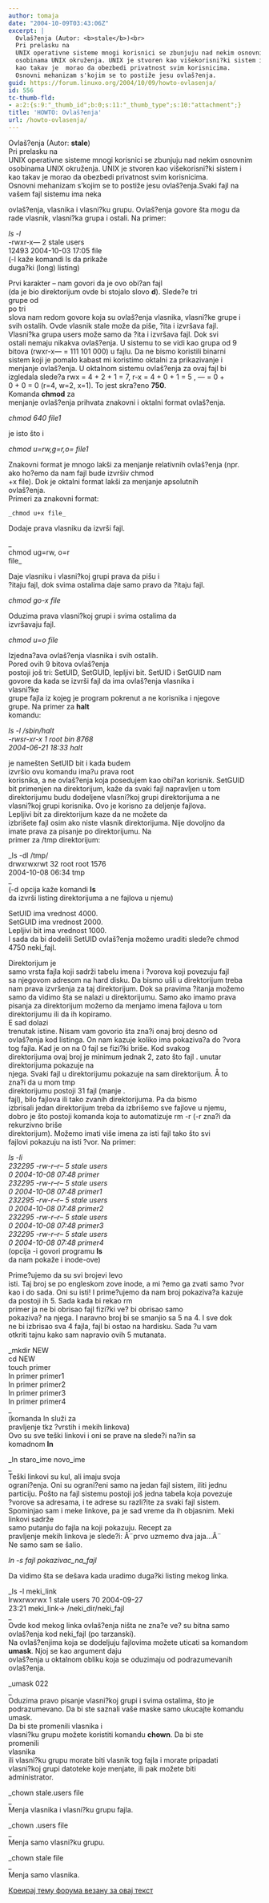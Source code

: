 ```yaml
---
author: tomaja
date: "2004-10-09T03:43:06Z"
excerpt: |
  Ovlaš?enja (Autor: <b>stale</b>)<br>
  Pri prelasku na
  UNIX operativne sisteme mnogi korisnici se zbunjuju nad nekim osnovnim
  osobinama UNIX okruženja. UNIX je stvoren kao višekorisni?ki sistem i
  kao takav je  morao da obezbedi privatnost svim korisnicima.
  Osnovni mehanizam s'kojim se to postiže jesu ovlaš?enja.
guid: https://forum.linuxo.org/2004/10/09/howto-ovlasenja/
id: 556
tc-thumb-fld:
- a:2:{s:9:"_thumb_id";b:0;s:11:"_thumb_type";s:10:"attachment";}
title: 'HOWTO: Ovlaš?enja'
url: /howto-ovlasenja/
---
```

Ovlaš?enja (Autor: **stale**)  
Pri prelasku na  
UNIX operativne sisteme mnogi korisnici se zbunjuju nad nekim osnovnim  
osobinama UNIX okruženja. UNIX je stvoren kao višekorisni?ki sistem i  
kao takav je morao da obezbedi privatnost svim korisnicima.  
Osnovni mehanizam s&#8217;kojim se to postiže jesu ovlaš?enja.<!--break-->Svaki fajl na vašem fajl sistemu ima neka

  
ovlaš?enja, vlasnika i vlasni?ku grupu. Ovlaš?enja govore šta mogu da  
rade vlasnik, vlasni?ka grupa i ostali. Na primer:

_ls -l_  
-rwxr-x&#8212; 2 stale users  
12493 2004-10-03 17:05 file  
(-l kaže komandi ls da prikaže  
duga?ki (long) listing)

Prvi karakter &#8211; nam govori da je ovo obi?an fajl  
(da je bio direktorijum ovde bi stojalo slovo **d**). Slede?e tri  
grupe od  
po tri  
slova nam redom govore koja su ovlaš?enja vlasnika, vlasni?ke grupe i  
svih ostalih. Ovde vlasnik stale može da piše, ?ita i izvršava fajl.  
Vlasni?ka grupa users može samo da ?ita i izvršava fajl. Dok svi  
ostali nemaju nikakva ovlaš?enja. U sistemu to se vidi kao grupa od 9  
bitova (rwxr-x&#8212; = 111 101 000) u fajlu. Da ne bismo koristili binarni  
sistem koji je pomalo kabast mi koristimo oktalni za prikazivanje i  
menjanje ovlaš?enja. U oktalnom sistemu ovlaš?enja za ovaj fajl bi  
izgledala slede?a rwx = 4 + 2 + 1 = 7, r-x = 4 + 0 + 1 = 5 , &#8212; = 0 +  
0 + 0 = 0 (r=4, w=2, x=1). To jest skra?eno **750**.  
Komanda **chmod** za  
menjanje ovlaš?enja prihvata znakovni i oktalni format ovlaš?enja.

_chmod 640 file1_

je isto što i

_chmod u=rw,g=r,o= file1_

Znakovni format je mnogo lakši za menjanje relativnih ovlaš?enja (npr.  
ako ho?emo da nam fajl bude izvršiv chmod  
+x file). Dok je oktalni format lakši za menjanje apsolutnih  
ovlaš?enja.  
Primeri za znakovni format:

    _chmod u+x file_

Dodaje prava vlasniku da izvrši fajl.

_  
chmod ug=rw, o=r  
file_

Daje vlasniku i vlasni?koj grupi prava da pišu i  
?itaju fajl, dok svima ostalima daje samo pravo da ?itaju fajl.

  _chmod go-x file_

Oduzima prava vlasni?koj grupi i svima ostalima da  
izvršavaju fajl.

 _chmod u=o file_

Izjedna?ava ovlaš?enja vlasnika i svih ostalih.  
Pored ovih 9 bitova ovlaš?enja  
postoji još tri: SetUID, SetGUID, lepljivi bit. SetUID i SetGUID nam  
govore da kada se izvrši fajl da ima ovlaš?enja vlasnika i  
vlasni?ke  
grupe fajla iz kojeg je program pokrenut a ne korisnika i njegove  
grupe. Na primer za **halt**  
komandu:

_ls -l /sbin/halt  
-rwsr-xr-x 1 root bin 8768  
2004-06-21 18:33 halt_

je namešten SetUID bit i kada budem  
izvršio ovu komandu ima?u prava root  
korisnika, a ne ovlaš?enja koja posedujem kao obi?an korisnik. SetGUID  
bit primenjen na direktorijum, kaže da svaki fajl napravljen u tom  
direktorijumu budu dodeljene vlasni?koj grupi direktorijuma a ne  
vlasni?koj grupi korisnika. Ovo je korisno za deljenje fajlova.  
Lepljivi bit za direktorijum kaze da ne možete da  
izbrišete fajl osim ako niste vlasnik direktorijuma. Nije dovoljno da  
imate prava za pisanje po direktorijumu. Na  
primer za /tmp direktorijum:

_ls -dl /tmp/  
drwxrwxrwt 32 root root 1576  
2004-10-08 06:34 tmp  
_  
(-d opcija kaže komandi **ls**  
da izvrši listing direktorijuma a ne fajlova u njemu)

SetUID ima vrednost 4000.  
SetGUID ima vrednost 2000.  
Lepljivi bit ima vrednost 1000.  
I sada da bi dodelili SetUID ovlaš?enja možemo uraditi slede?e chmod  
4750 neki_fajl.

Direktorijum je  
samo vrsta fajla koji sadrži tabelu imena i ?vorova koji povezuju fajl  
sa njegovom adresom na hard disku. Da bismo ušli u direktorijum treba  
nam prava izvršenja za taj direktorijum. Dok sa pravima ?itanja možemo  
samo da vidimo šta se nalazi u direktorijumu. Samo ako imamo prava  
pisanja za direktorijum možemo da menjamo imena fajlova u tom  
direktorijumu ili da ih kopiramo.  
E sad dolazi  
trenutak istine. Nisam vam govorio šta zna?i onaj broj desno od  
ovlaš?enja kod listinga. On nam kazuje koliko ima pokaziva?a do ?vora  
tog fajla. Kad je on na 0 fajl se fizi?ki briše. Kod svakog  
direktorijuma ovaj broj je minimum jednak 2, zato što fajl . unutar  
direktorijuma pokazuje na  
njega. Svaki fajl u direktorijumu pokazuje na sam direktorijum. Å to  
zna?i da u mom tmp  
direktorijumu postoji 31 fajl (manje .  
fajl), bilo fajlova ili tako zvanih direktorijuma. Pa da bismo  
izbrisali jedan direktorijum treba da izbrišemo sve fajlove u njemu,  
dobro je što postoji komanda koja to automatizuje rm -r (-r zna?i da  
rekurzivno briše  
direktorijum). Možemo imati više imena za isti fajl tako što svi  
fajlovi pokazuju na isti ?vor. Na primer:

_ls -li  
232295 -rw-r&#8211;r&#8211; 5 stale users  
0 2004-10-08 07:48 primer  
232295 -rw-r&#8211;r&#8211; 5 stale users  
0 2004-10-08 07:48 primer1  
232295 -rw-r&#8211;r&#8211; 5 stale users  
0 2004-10-08 07:48 primer2  
232295 -rw-r&#8211;r&#8211; 5 stale users  
0 2004-10-08 07:48 primer3  
232295 -rw-r&#8211;r&#8211; 5 stale users  
0 2004-10-08 07:48 primer4_  
(opcija -i govori programu **ls**  
da nam pokaže i inode-ove)

Prime?ujemo da su svi brojevi levo  
isti. Taj broj se po engleskom zove inode, a mi ?emo ga zvati samo ?vor  
kao i do sada. Oni su isti! I prime?ujemo da nam broj pokaziva?a kazuje  
da postoji ih 5. Sada kada bi rekao rm  
primer ja ne bi obrisao fajl fizi?ki ve? bi obrisao samo  
pokaziva? na njega. I naravno broj bi se smanjio sa 5 na 4. I sve dok  
ne bi izbrisao sva 4 fajla, fajl bi ostao na hardisku. Sada ?u vam  
otkriti tajnu kako sam napravio ovih 5 mutanata. 

_mkdir NEW  
cd NEW  
touch primer  
ln primer primer1  
ln primer primer2  
ln primer primer3  
ln primer primer4  
_  
(komanda ln služi za  
pravljenje tkz ?vrstih i mekih linkova)  
Ovo su sve teški linkovi i oni se prave na slede?i na?in sa  
komadnom **ln**

_ln staro\_ime novo\_ime  
_  
Teški linkovi su kul, ali imaju svoja  
ograni?enja. Oni su ograni?eni samo na jedan fajl sistem, iliti jednu  
particiju. Pošto na fajl sistemu postoji još jedna tabela koja povezuje  
?vorove sa adresama, i te adrese su razli?ite za svaki fajl sistem.  
Spominjao sam i meke linkove, pa je sad vreme da ih objasnim. Meki  
linkovi sadrže  
samo putanju do fajla na koji pokazuju. Recept za  
pravljenje mekih linkova je slede?i: Â¨prvo uzmemo dva jaja&#8230;Â¨  
Ne samo sam se šalio. 

_ln -s fajl pokazivac\_na\_fajl_

Da vidimo šta se dešava kada uradimo duga?ki listing mekog linka.

_ls -l meki_link  
lrwxrwxrwx 1 stale users 70 2004-09-27  
23:21 meki\_link-> /neki\_dir/neki_fajl  
_  
Ovde kod mekog linka ovlaš?enja ništa ne zna?e ve? su bitna samo  
ovlaš?enja kod neki_fajl (po tarzanski).  
Na ovlaš?enjima koja se dodeljuju fajlovima možete uticati sa komandom  
**umask**. Njoj se kao argument daju  
ovlaš?enja u oktalnom obliku koja se oduzimaju od podrazumevanih  
ovlaš?enja.

_umask 022  
_  
Oduzima pravo pisanje vlasni?koj grupi i svima ostalima, što je  
podrazumevano. Da bi ste saznali vaše maske samo ukucajte komandu umask.  
Da bi ste promenili vlasnika i  
vlasni?ku grupu možete koristiti komandu **chown**. Da bi ste  
promenili  
vlasnika  
ili vlasni?ku grupu morate biti vlasnik tog fajla i morate pripadati  
vlasni?koj grupi datoteke koje menjate, ili pak možete biti  
administrator.

_chown stale.users file  
_  
Menja vlasnika i vlasni?ku grupu fajla.

_chown .users file  
_  
Menja samo vlasni?ku grupu.

_chown stale file  
_  
Menja samo vlasnika.

[Креирај тему форума везану за овај текст](https://linuxo.org/nova-tema-na-forumu/?se_pid=556)
